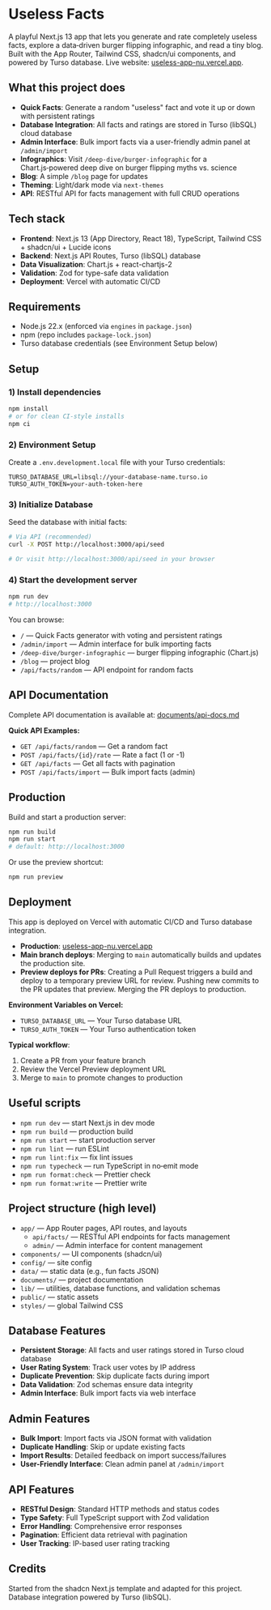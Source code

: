# Useless Facts

A playful Next.js 13 app that lets you generate and rate completely useless facts, explore a data‑driven burger flipping infographic, and read a tiny blog. Built with the App Router, Tailwind CSS, shadcn/ui components, and powered by Turso database. Live website: [useless-app-nu.vercel.app](https://useless-app-nu.vercel.app/).

## What this project does

- **Quick Facts**: Generate a random "useless" fact and vote it up or down with persistent ratings
- **Database Integration**: All facts and ratings are stored in Turso (libSQL) cloud database
- **Admin Interface**: Bulk import facts via a user-friendly admin panel at `/admin/import`
- **Infographics**: Visit `/deep-dive/burger-infographic` for a Chart.js‑powered deep dive on burger flipping myths vs. science
- **Blog**: A simple `/blog` page for updates
- **Theming**: Light/dark mode via `next-themes`
- **API**: RESTful API for facts management with full CRUD operations

## Tech stack

- **Frontend**: Next.js 13 (App Directory, React 18), TypeScript, Tailwind CSS + shadcn/ui + Lucide icons
- **Backend**: Next.js API Routes, Turso (libSQL) database
- **Data Visualization**: Chart.js + react-chartjs-2
- **Validation**: Zod for type-safe data validation
- **Deployment**: Vercel with automatic CI/CD

## Requirements

- Node.js 22.x (enforced via `engines` in `package.json`)
- npm (repo includes `package-lock.json`)
- Turso database credentials (see Environment Setup below)

## Setup

### 1) Install dependencies

```bash
npm install
# or for clean CI-style installs
npm ci
```

### 2) Environment Setup

Create a `.env.development.local` file with your Turso credentials:

```env
TURSO_DATABASE_URL=libsql://your-database-name.turso.io
TURSO_AUTH_TOKEN=your-auth-token-here
```

### 3) Initialize Database

Seed the database with initial facts:

```bash
# Via API (recommended)
curl -X POST http://localhost:3000/api/seed

# Or visit http://localhost:3000/api/seed in your browser
```

### 4) Start the development server

```bash
npm run dev
# http://localhost:3000
```

You can browse:

- `/` — Quick Facts generator with voting and persistent ratings
- `/admin/import` — Admin interface for bulk importing facts
- `/deep-dive/burger-infographic` — burger flipping infographic (Chart.js)
- `/blog` — project blog
- `/api/facts/random` — API endpoint for random facts

## API Documentation

Complete API documentation is available at: [documents/api-docs.md](./documents/api-docs.md)

**Quick API Examples:**

- `GET /api/facts/random` — Get a random fact
- `POST /api/facts/{id}/rate` — Rate a fact (1 or -1)
- `GET /api/facts` — Get all facts with pagination
- `POST /api/facts/import` — Bulk import facts (admin)

## Production

Build and start a production server:

```bash
npm run build
npm run start
# default: http://localhost:3000
```

Or use the preview shortcut:

```bash
npm run preview
```

## Deployment

This app is deployed on Vercel with automatic CI/CD and Turso database integration.

- **Production**: [useless-app-nu.vercel.app](https://useless-app-nu.vercel.app/)
- **Main branch deploys**: Merging to `main` automatically builds and updates the production site.
- **Preview deploys for PRs**: Creating a Pull Request triggers a build and deploy to a temporary preview URL for review. Pushing new commits to the PR updates that preview. Merging the PR deploys to production.

**Environment Variables on Vercel:**

- `TURSO_DATABASE_URL` — Your Turso database URL
- `TURSO_AUTH_TOKEN` — Your Turso authentication token

**Typical workflow**:

1. Create a PR from your feature branch
2. Review the Vercel Preview deployment URL
3. Merge to `main` to promote changes to production

## Useful scripts

- `npm run dev` — start Next.js in dev mode
- `npm run build` — production build
- `npm run start` — start production server
- `npm run lint` — run ESLint
- `npm run lint:fix` — fix lint issues
- `npm run typecheck` — run TypeScript in no‑emit mode
- `npm run format:check` — Prettier check
- `npm run format:write` — Prettier write

## Project structure (high level)

- `app/` — App Router pages, API routes, and layouts
  - `api/facts/` — RESTful API endpoints for facts management
  - `admin/` — Admin interface for content management
- `components/` — UI components (shadcn/ui)
- `config/` — site config
- `data/` — static data (e.g., fun facts JSON)
- `documents/` — project documentation
- `lib/` — utilities, database functions, and validation schemas
- `public/` — static assets
- `styles/` — global Tailwind CSS

## Database Features

- **Persistent Storage**: All facts and user ratings stored in Turso cloud database
- **User Rating System**: Track user votes by IP address
- **Duplicate Prevention**: Skip duplicate facts during import
- **Data Validation**: Zod schemas ensure data integrity
- **Admin Interface**: Bulk import facts via web interface

## Admin Features

- **Bulk Import**: Import facts via JSON format with validation
- **Duplicate Handling**: Skip or update existing facts
- **Import Results**: Detailed feedback on import success/failures
- **User-Friendly Interface**: Clean admin panel at `/admin/import`

## API Features

- **RESTful Design**: Standard HTTP methods and status codes
- **Type Safety**: Full TypeScript support with Zod validation
- **Error Handling**: Comprehensive error responses
- **Pagination**: Efficient data retrieval with pagination
- **User Tracking**: IP-based user rating tracking

## Credits

Started from the shadcn Next.js template and adapted for this project. Database integration powered by Turso (libSQL).

